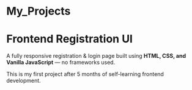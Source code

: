 # My_Projects
# Frontend Registration UI

A fully responsive registration & login page built using **HTML, CSS, and Vanilla JavaScript** — no frameworks used.

This is my first project after 5 months of self-learning frontend development.

